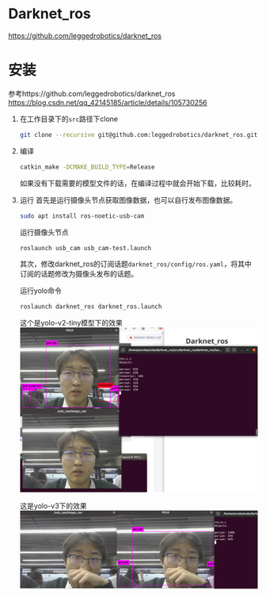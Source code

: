 # Darknet_ros

https://github.com/leggedrobotics/darknet_ros

# 安装

参考https://github.com/leggedrobotics/darknet_ros
https://blog.csdn.net/qq_42145185/article/details/105730256

1. 在工作目录下的`src`路径下clone
   ~~~bash
   git clone --recursive git@github.com:leggedrobotics/darknet_ros.git
   ~~~

2. 编译
   ~~~bash
   catkin_make -DCMAKE_BUILD_TYPE=Release
   ~~~

   如果没有下载需要的模型文件的话，在编译过程中就会开始下载，比较耗时。

3. 运行
   首先是运行摄像头节点获取图像数据，也可以自行发布图像数据。

   ~~~bash
   sudo apt install ros-noetic-usb-cam
   ~~~

   运行摄像头节点
   ~~~bash
   roslaunch usb_cam usb_cam-test.launch 
   ~~~

   其次，修改darknet_ros的订阅话题`darknet_ros/config/ros.yaml`，将其中订阅的话题修改为摄像头发布的话题。

   运行yolo命令

   ~~~bash
   roslaunch darknet_ros darknet_ros.launch
   ~~~

   这个是yolo-v2-tiny模型下的效果
   ![image-20250401165644934](./assets/image-20250401165644934.png)

   这是yolo-v3下的效果
   ![image-20250401170809287](./assets/image-20250401170809287.png)